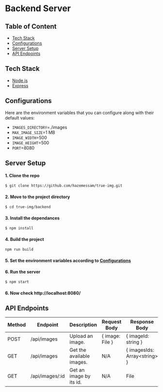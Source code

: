 # Backend Server


## Table of Content
- [Tech Stack](#tech-stack)
- [Configurations](#configurations)
- [Server Setup](#server-setup)
- [API Endpoints](#api-endpoints)


## Tech Stack
- [Node.js](https://nodejs.org/en/)
- [Express](https://expressjs.com/)


## Configurations
Here are the environment variables that you can configure along with their default values:
- `IMAGES_DIRECTORY`=./images
- `MAX_IMAGE_SIZE`=1 MB
- `IMAGE_WIDTH`=500
- `IMAGE_HEIGHT`=500
- `PORT`=8080


## Server Setup
#### 1. Clone the repo
```bash
$ git clone https://github.com/hazemessam/true-img.git
```

#### 2. Move to the project directory
```bash
$ cd true-img/backend
```

#### 3. Install the dependances
```bash
$ npm install
```

#### 4. Build the project
```bash
npm run build
```

#### 5. Set the environment variables according to [Configurations](#configurations)

#### 6. Run the server
```bash
$ npm start
```

#### 6. Now check http://localhost:8080/

## API Endpoints
| Method | Endpoint | Description | Request Body | Response Body |
| - | - | - | - | - |
| POST | /api/images | Upload an image. | { image: File } | { imageId: string }
| GET | /api/images | Get the available images. | N/A | { imagesIds: Array\<string> }
| GET | /api/images/:id | Get an image by its id. | N/A | File
